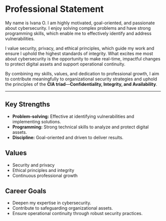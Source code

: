 # Professional Statement

My name is Ivana O. I am highly motivated, goal-oriented, and passionate about cybersecurity. I enjoy solving complex problems and have strong programming skills, which enable me to effectively identify and address vulnerabilities.

I value security, privacy, and ethical principles, which guide my work and ensure I uphold the highest standards of integrity. What excites me most about cybersecurity is the opportunity to make real-time, impactful changes to protect digital assets and support operational continuity.

By combining my skills, values, and dedication to professional growth, I aim to contribute meaningfully to organizational security strategies and uphold the principles of the **CIA triad**—**Confidentiality, Integrity, and Availability**.

---

## Key Strengths
- **Problem-solving:** Effective at identifying vulnerabilities and implementing solutions.
- **Programming:** Strong technical skills to analyze and protect digital assets.
- **Discipline:** Goal-oriented and driven to deliver results.

## Values
- Security and privacy
- Ethical principles and integrity
- Continuous professional growth

## Career Goals
- Deepen my expertise in cybersecurity.
- Contribute to safeguarding organizational assets.
- Ensure operational continuity through robust security practices.
